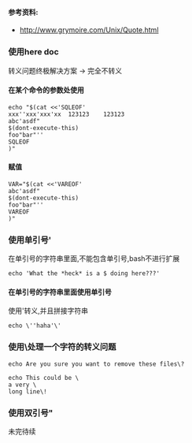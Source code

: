 #### 参考资料: 
* http://www.grymoire.com/Unix/Quote.html

### 使用here doc 
转义问题终极解决方案 -> 完全不转义

#### 在某个命令的参数处使用
```
echo "$(cat <<'SQLEOF'
xxx''xxx'xxx'xx  123123    123123
abc'asdf"
$(dont-execute-this)
foo"bar"''
SQLEOF
)"
```


#### 赋值
```
VAR="$(cat <<'VAREOF'
abc'asdf"
$(dont-execute-this)
foo"bar"''
VAREOF
)"
```

### 使用单引号'
在单引号的字符串里面,不能包含单引号,bash不进行扩展
```
echo 'What the *heck* is a $ doing here???'
```

#### 在单引号的字符串里面使用单引号
使用\'转义,并且拼接字符串
```
echo \''haha'\'
```


### 使用\处理一个字符的转义问题
```
echo Are you sure you want to remove these files\?
```
```
echo This could be \
a very \
long line\!
```

### 使用双引号"
未完待续

